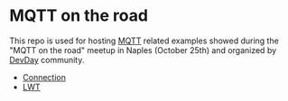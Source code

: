 # MQTT on the road

This repo is used for hosting [MQTT](http://mqtt.org/) related examples showed during the "MQTT on the road" meetup in Naples (October 25th) and organized by [DevDay](http://www.devday.it/) community.

* [Connection](01-connect.md)
* [LWT](02-will.md)